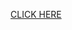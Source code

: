 [CLICK HERE](https://ashutosh-pmishra.github.io/Coursera-HTML-CSS-JavaScript-for-Web-Developers/Assignments/Module-3-solution/index.html#)
